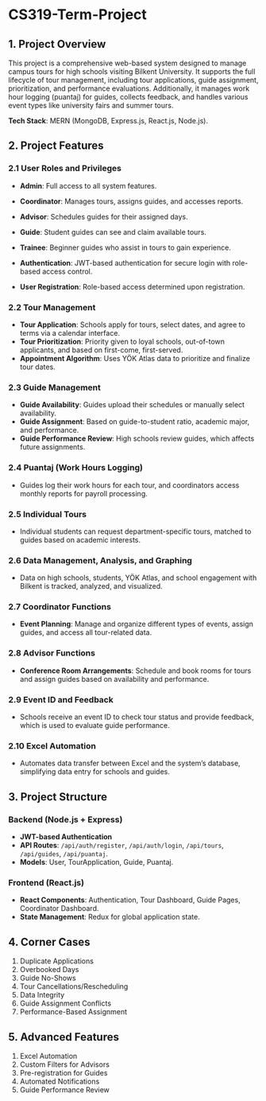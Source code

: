 # CS319-Term-Project

## 1. Project Overview
This project is a comprehensive web-based system designed to manage campus tours for high schools visiting Bilkent University. It supports the full lifecycle of tour management, including tour applications, guide assignment, prioritization, and performance evaluations. Additionally, it manages work hour logging (puantaj) for guides, collects feedback, and handles various event types like university fairs and summer tours.

**Tech Stack**: MERN (MongoDB, Express.js, React.js, Node.js).

## 2. Project Features

### 2.1 User Roles and Privileges
- **Admin**: Full access to all system features.
- **Coordinator**: Manages tours, assigns guides, and accesses reports.
- **Advisor**: Schedules guides for their assigned days.
- **Guide**: Student guides can see and claim available tours.
- **Trainee**: Beginner guides who assist in tours to gain experience.

- **Authentication**: JWT-based authentication for secure login with role-based access control.
- **User Registration**: Role-based access determined upon registration.

### 2.2 Tour Management
- **Tour Application**: Schools apply for tours, select dates, and agree to terms via a calendar interface.
- **Tour Prioritization**: Priority given to loyal schools, out-of-town applicants, and based on first-come, first-served.
- **Appointment Algorithm**: Uses YÖK Atlas data to prioritize and finalize tour dates.

### 2.3 Guide Management
- **Guide Availability**: Guides upload their schedules or manually select availability.
- **Guide Assignment**: Based on guide-to-student ratio, academic major, and performance.
- **Guide Performance Review**: High schools review guides, which affects future assignments.

### 2.4 Puantaj (Work Hours Logging)
- Guides log their work hours for each tour, and coordinators access monthly reports for payroll processing.

### 2.5 Individual Tours
- Individual students can request department-specific tours, matched to guides based on academic interests.

### 2.6 Data Management, Analysis, and Graphing
- Data on high schools, students, YÖK Atlas, and school engagement with Bilkent is tracked, analyzed, and visualized.

### 2.7 Coordinator Functions
- **Event Planning**: Manage and organize different types of events, assign guides, and access all tour-related data.

### 2.8 Advisor Functions
- **Conference Room Arrangements**: Schedule and book rooms for tours and assign guides based on availability and performance.

### 2.9 Event ID and Feedback
- Schools receive an event ID to check tour status and provide feedback, which is used to evaluate guide performance.

### 2.10 Excel Automation
- Automates data transfer between Excel and the system’s database, simplifying data entry for schools and guides.

## 3. Project Structure

### Backend (Node.js + Express)
- **JWT-based Authentication**
- **API Routes**: `/api/auth/register`, `/api/auth/login`, `/api/tours`, `/api/guides`, `/api/puantaj`.
- **Models**: User, TourApplication, Guide, Puantaj.

### Frontend (React.js)
- **React Components**: Authentication, Tour Dashboard, Guide Pages, Coordinator Dashboard.
- **State Management**: Redux for global application state.

## 4. Corner Cases
1. Duplicate Applications
2. Overbooked Days
3. Guide No-Shows
4. Tour Cancellations/Rescheduling
5. Data Integrity
6. Guide Assignment Conflicts
7. Performance-Based Assignment

## 5. Advanced Features
1. Excel Automation
2. Custom Filters for Advisors
3. Pre-registration for Guides
4. Automated Notifications
5. Guide Performance Review
